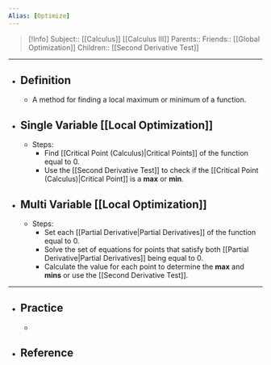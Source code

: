 ```yaml
---
Alias: [Optimize]
---
```

> [!Info]
> Subject:: [[Calculus]] [[Calculus III]]
> Parents:: 
> Friends:: [[Global Optimization]]
> Children:: [[Second Derivative Test]]
---
- ## Definition
	- A method for finding a local maximum or minimum of a function.
- ## Single Variable [[Local Optimization]]
	- Steps:
		- Find [[Critical Point (Calculus)|Critical Points]] of the function equal to $0$.
		- Use the [[Second Derivative Test]] to check if the [[Critical Point (Calculus)|Critical Point]] is a **max** or **min**.
- ## Multi Variable [[Local Optimization]]
	- Steps:
		- Set each [[Partial Derivative|Partial Derivatives]] of the function equal to $0$.
		- Solve the set of equations for points that satisfy both [[Partial Derivative|Partial Derivatives]] being equal to $0$.
		- Calculate the value for each point to determine the **max** and **mins** or use the [[Second Derivative Test]].
---
- ## Practice
	- 
- ## Reference